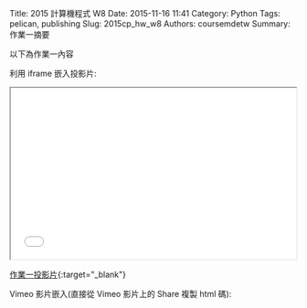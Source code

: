 Title: 2015 計算機程式 W8
Date: 2015-11-16 11:41
Category: Python
Tags: pelican, publishing
Slug: 2015cp_hw_w8
Authors: coursemdetw
Summary: 作業一摘要

以下為作業一內容

利用 iframe 嵌入投影片:

<iframe src="40423143_cp_w1_p.html" width="500" height="300"></iframe>

[作業一投影片](40423143_cp_w1_p.html){:target="_blank"}

Vimeo 影片嵌入(直接從 Vimeo 影片上的 Share 複製 html 碼):


